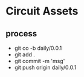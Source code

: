 # Circuit Assets

## process

+ git co -b daily/0.0.1
+ git add .
+ git commit -m 'msg'
+ git push origin daily/0.0.1